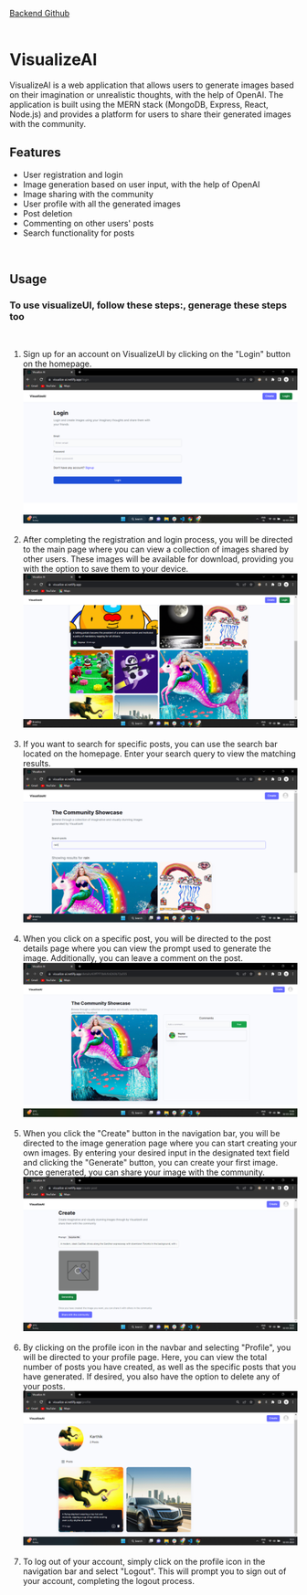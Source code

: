 <a href="https://github.com/aljithkj02/VisualizeAI-SERVER">Backend Github</a>
</br>
</br>

# VisualizeAI
<p>VisualizeAI is a web application that allows users to generate images based on their imagination or unrealistic thoughts, with the help of OpenAI. The application is built using the MERN stack (MongoDB, Express, React, Node.js) and provides a platform for users to share their generated images with the community.</p>

## Features

<ul>
    <li>User registration and login</li>
    <li>Image generation based on user input, with the help of OpenAI</li>
    <li>Image sharing with the community</li>
    <li>User profile with all the generated images</li>
    <li>Post deletion</li>
    <li>Commenting on other users' posts</li>
    <li>Search functionality for posts</li>
</ul>
<br/>

## Usage
### To use visualizeUI, follow these steps:, generage these steps too

<br/>
<ol>
    <li>Sign up for an account on VisualizeUI by clicking on the "Login" button on the homepage.</li>
    <img src="./images/login.png" />
<br/>
<br/>
    <li>After completing the registration and login process, you will be directed to the main page where you can view a collection of images shared by other users. These images will be available for download, providing you with the option to save them to your device.</li>
    <img src="./images/home.png" />
<br/>
<br/>
    <li>If you want to search for specific posts, you can use the search bar located on the homepage. Enter your search query to view the matching results.</li>
    <img src="./images/search.png" />
<br/>
<br/>
    <li>When you click on a specific post, you will be directed to the post details page where you can view the prompt used to generate the image. Additionally, you can leave a comment on the post.</li>
    <img src="./images/details.png" />
<br/>
<br/>
    <li>When you click the "Create" button in the navigation bar, you will be directed to the image generation page where you can start creating your own images. By entering your desired input in the designated text field and clicking the "Generate" button, you can create your first image. Once generated, you can share your image with the community.</li>
    <img src="./images/create.png" />
<br/>
<br/>
    <li>By clicking on the profile icon in the navbar and selecting "Profile", you will be directed to your profile page. Here, you can view the total number of posts you have created, as well as the specific posts that you have generated. If desired, you also have the option to delete any of your posts.</li>
    <img src="./images/profile.png" />
<br/>
<br/>
    <li>To log out of your account, simply click on the profile icon in the navigation bar and select "Logout". This will prompt you to sign out of your account, completing the logout process.</li>
</ol>

